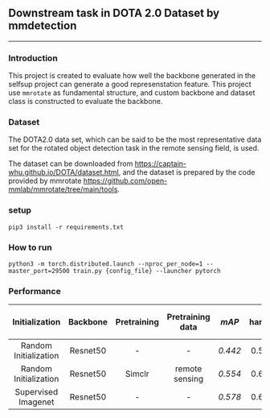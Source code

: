## Downstream task in DOTA 2.0 Dataset by mmdetection
---

### Introduction
This project is created to evaluate how well the backbone generated in the selfsup project can generate a good represenstation feature. This project use `mmrotate` as fundamental structure, and custom backbone and dataset class is constructed to evaluate the backbone.

### Dataset
The DOTA2.0 data set, which can be said to be the most representative data set for the rotated object detection task in the remote sensing field, is used.

The dataset can be downloaded from https://captain-whu.github.io/DOTA/dataset.html, and the dataset is prepared by the code provided by mmrotate https://github.com/open-mmlab/mmrotate/tree/main/tools.

### setup
```
pip3 install -r requirements.txt
```

### How to run
```
python3 -m torch.distributed.launch --nproc_per_node=1 --master_port=29500 train.py {config_file} --launcher pytorch
```

### Performance
|     Initialization    | Backbone | Pretraining | Pretraining data |  *mAP* |  harbor  |   swimming-pool  | roundabout | bridge | baseball-diamond | ground-track-field | soccer-ball-field | storage-tank | basketball-court | large-vehicle | plane | tennis-court | ship | helicopter | helipad | container-crane | airport | small-vehicle |
|:---------------------:|:---------------------:|:---------------------:|:---------------------:|:---------------------:|:---------------------:|:---------------------:|:---------------------:|:---------------------:|:---------------------:|:---------------------:|:---------------------:|:---------------------:|:---------------------:|:---------------------:|:---------------------:|:---------------------:|:---------------------:|:---------------------:|:---------------------:|:---------------------:|:---------------------:|:---------------------:|
| Random Initialization | Resnet50 |     -      |         -        | *0.442*   | 0.555 | 0.478 | 0.514 | 0.327 | 0.610 | 0.448 | 0.246 | 0.565 | 0.335 | 0.688 | 0.803 | 0.815 | 0.777 | 0.272 | 0.000 | 0.000 | 0.096 | 0.426 |
| Random Initialization | Resnet50 |     Simclr      |  remote sensing  | *0.554*   | 0.660 | 0.555 | 0.633 | 0.409 | 0.723 | 0.694 | 0.641 | 0.607 | 0.632 | 0.661 | 0.812 | 0.906 | 0.801 | 0.500 | 0.000 | 0.000 | 0.226 | 0.510 |
| Supervised Imagenet | Resnet50 |      -      |         -        | *0.578*  | 0.665 | 0.561 | 0.597 | 0.428 | 0.751 | 0.716 | 0.685 | 0.616 | 0.669 | 0.727 | 0.813 | 0.904 | 0.804 | 0.527 | 0.000 | 0.061 | 0.373 | 0.501 | 
